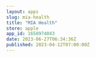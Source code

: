 ```yaml
---
layout: apps
slug: mia-health
title: "MIA Health"
store: apple
app_id: 1658974043
date: 2023-06-27T06:34:36Z
published: 2023-04-12T07:00:00Z
---
```

